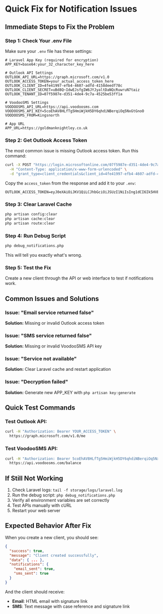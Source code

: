 # Quick Fix for Notification Issues

## Immediate Steps to Fix the Problem

### Step 1: Check Your .env File

Make sure your `.env` file has these settings:

```env
# Laravel App Key (required for encryption)
APP_KEY=base64:your_32_character_key_here

# Outlook API Settings
OUTLOOK_API_URL=https://graph.microsoft.com/v1.0
OUTLOOK_ACCESS_TOKEN=your_actual_access_token_here
OUTLOOK_CLIENT_ID=4fe41997-efb4-4607-adfd-4158deedf78c
OUTLOOK_CLIENT_SECRET=uBd8Q~IdwEJsfgIW6JYJyaltDaNQcRuwruN7taiz
OUTLOOK_TENANT_ID=07f5987e-d351-4de4-9c7a-4525be53ff1a

# VoodooSMS Settings
VOODOOSMS_API_URL=https://api.voodoosms.com
VOODOOSMS_API_KEY=5coEhAV8HLfTg5HmiWjkH5DY6qhdiNBerqiOq5NxGtGnoO
VOODOOSMS_FROM=Kingsnorth

# App URL
APP_URL=https://goldmanknightley.co.uk
```

### Step 2: Get Outlook Access Token

The most common issue is missing Outlook access token. Run this command:

```bash
curl -X POST "https://login.microsoftonline.com/07f5987e-d351-4de4-9c7a-4525be53ff1a/oauth2/v2.0/token" \
  -H "Content-Type: application/x-www-form-urlencoded" \
  -d "grant_type=client_credentials&client_id=4fe41997-efb4-4607-adfd-4158deedf78c&client_secret=uBd8Q~IdwEJsfgIW6JYJyaltDaNQcRuwruN7taiz&scope=https://graph.microsoft.com/.default"
```

Copy the `access_token` from the response and add it to your `.env`:

```env
OUTLOOK_ACCESS_TOKEN=eyJ0eXAiOiJKV1QiLCJhbGciOiJSUzI1NiIsIng1dCI6Ik5HVEZ2ZEstZnl0aEV1Q...
```

### Step 3: Clear Laravel Cache

```bash
php artisan config:clear
php artisan cache:clear
php artisan route:clear
```

### Step 4: Run Debug Script

```bash
php debug_notifications.php
```

This will tell you exactly what's wrong.

### Step 5: Test the Fix

Create a new client through the API or web interface to test if notifications work.

## Common Issues and Solutions

### Issue: "Email service returned false"
**Solution:** Missing or invalid Outlook access token

### Issue: "SMS service returned false"  
**Solution:** Missing or invalid VoodooSMS API key

### Issue: "Service not available"
**Solution:** Clear Laravel cache and restart application

### Issue: "Decryption failed"
**Solution:** Generate new APP_KEY with `php artisan key:generate`

## Quick Test Commands

### Test Outlook API:
```bash
curl -H "Authorization: Bearer YOUR_ACCESS_TOKEN" \
  https://graph.microsoft.com/v1.0/me
```

### Test VoodooSMS API:
```bash
curl -H "Authorization: Bearer 5coEhAV8HLfTg5HmiWjkH5DY6qhdiNBerqiOq5NxGtGnoO" \
  https://api.voodoosms.com/balance
```

## If Still Not Working

1. Check Laravel logs: `tail -f storage/logs/laravel.log`
2. Run the debug script: `php debug_notifications.php`
3. Verify all environment variables are set correctly
4. Test APIs manually with cURL
5. Restart your web server

## Expected Behavior After Fix

When you create a new client, you should see:

```json
{
  "success": true,
  "message": "Client created successfully",
  "data": { ... },
  "notifications": {
    "email_sent": true,
    "sms_sent": true
  }
}
```

And the client should receive:
- **Email**: HTML email with signature link
- **SMS**: Text message with case reference and signature link 